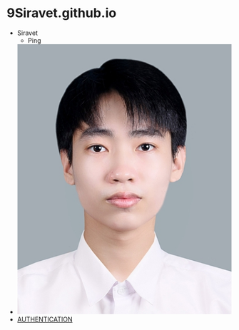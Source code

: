 # 9Siravet.github.io

- Siravet
  - Ping
- ![siravet](siravet.jpg)
- [AUTHENTICATION](authentication)
